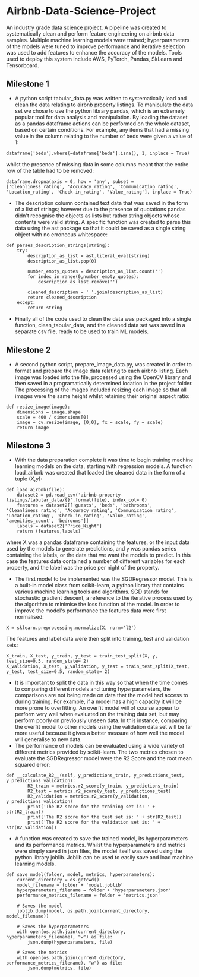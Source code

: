 # Airbnb-Data-Science-Project
An industry grade data science project. A pipeline was created to systematically clean and perform feature engineering on airbnb data samples. Multiple machine learning models were trained; hyperparameters of the models were tuned to improve performance and iterative selection was used to add features to enhance the accuracy of the models. Tools used to deploy this system include AWS, PyTorch, Pandas, SkLearn and Tensorboard.

## Milestone 1
- A python script tabular_data.py was written to systematically load and clean the data relating to airbnb property listings. To manipulate the data set we chose to use the python library pandas, which is an extremely popular tool for data analysis and manipulation. By loading the dataset as a pandas dataframe actions can be performed on the whole dataset, based on certain conditions. For example, any items that had a missing value in the column relating to the number of beds were given a value of 1:
```
dataframe['beds'].where(~dataframe['beds'].isna(), 1, inplace = True)
```
whilst the presence of missing data in some columns meant that the entire row of the table had to be removed:
```
dataframe.dropna(axis = 0, how = 'any', subset = ['Cleanliness_rating', 'Accuracy_rating', 'Communication_rating', 'Location_rating', 'Check-in_rating', 'Value_rating'], inplace = True)
```
- The description column contained text data that was saved in the form of a list of strings; however due to the presence of quotations pandas didn't recognise the objects as lists but rather string objects whose contents were valid string. A specific function was created to parse this data using the ast package so that it could be saved as a single string object with no erroneous whitespace:
```
def parses_description_strings(string):
    try:
        description_as_list = ast.literal_eval(string)
        description_as_list.pop(0)
        
        number_empty_quotes = description_as_list.count('')
        for index in range(0,number_empty_quotes):
            description_as_list.remove('')
        
        cleaned_description = ' '.join(description_as_list)
        return cleaned_description
    except: 
        return string
```
- Finally all of the code used to clean the data was packaged into a single function, clean_tabular_data, and the cleaned data set was saved in a separate csv file, ready to be used to train ML models. 

## Milestone 2
- A second python script, prepare_image_data.py, was created in order to format and prepare the image data relating to each airbnb listing. Each image was loaded into the file, processed using the OpenCV library and then saved in a programatically determined location in the project folder. The processing of the images included resizing each image so that all images were the same height whilst retaining their original aspect ratio:
```
def resize_image(image):
    dimensions = image.shape
    scale = 400 / dimensions[0]
    image = cv.resize(image, (0,0), fx = scale, fy = scale)
    return image
```
## Milestone 3
- With the data preparation complete it was time to begin training machine learning models on the data, starting with regression models. A function load_airbnb was created that loaded the cleaned data in the form of a tuple (X,y):
```
def load_airbnb(file):
    dataset2 = pd.read_csv('airbnb-property-listings/tabular_data/{}'.format(file), index_col= 0)
    features = dataset2[['guests', 'beds', 'bathrooms', 'Cleanliness_rating', 'Accuracy_rating', 'Communication_rating', 'Location_rating', 'Check-in_rating', 'Value_rating', 'amenities_count', 'bedrooms']]
    labels = dataset2['Price_Night']
    return (features,labels)
```
where X was a pandas dataframe containing the features, or the input data used by the models to generate predictions, and y was pandas series containing the labels, or the data that we want the models to predict. In this case the features data contained a number of different variables for each property, and the label was the price per night of the property. 
- The first model to be implemented was the SGDRegressor model. This is a built-in model class from scikit-learn, a python library that contains various machine learning tools and algorithms. SGD stands for stochastic gradient descent, a reference to the iterative process used by the algorithm to minimise the loss function of the model. In order to improve the model's performance the features data were first normalised:
```
X = sklearn.preprocessing.normalize(X, norm='l2')
```
The features and label data were then split into training, test and validation sets:
```
X_train, X_test, y_train, y_test = train_test_split(X, y, test_size=0.5, random_state= 2)
X_validation, X_test, y_validation, y_test = train_test_split(X_test, y_test, test_size=0.5, random_state= 2)
```
- It is important to split the data in this way so that when the time comes to comparing different models and tuning hyperparameters, the comparisons are not being made on data that the model had access to during training. For example, if a model has a high capacity it will be more prone to overfitting. An overfit model will of course appear to perform very well when evaluated on the training data set, but may perform poorly on previously unseen data. In this instance, comparing the overfit model to other models using the validation data set will be far more useful because it gives a better measure of how well the model will generalise to new data.
- The performance of models can be evaluated using a wide variety of different metrics provided by scikit-learn. The two metrics chosen to evaluate the SGDRegressor model were the R2 Score and the root mean squared error:
```
def __calculate_R2__(self, y_predictions_train, y_predictions_test, y_predictions_validation):
        R2_train = metrics.r2_score(y_train, y_predictions_train)
        R2_test = metrics.r2_score(y_test, y_predictions_test)
        R2_validation = metrics.r2_score(y_validation, y_predictions_validation)
        print('The R2 score for the training set is: ' + str(R2_train))
        print('The R2 score for the test set is: ' + str(R2_test))
        print('The R2 score for the validation set is: ' + str(R2_validation))
```
- A function was created to save the trained model, its hyperparameters and its performance metrics. Whilst the hyperparameters and metrics were simply saved in json files, the model itself was saved using the python library joblib. Joblib can be used to easily save and load machine learning models. 

```
def save_model(folder, model, metrics, hyperparameters):
    current_directory = os.getcwd()
    model_filename = folder + 'model.joblib'
    hyperparameters_filename = folder + 'hyperparameters.json'
    performance_metrics_filename = folder + 'metrics.json'

    # Saves the model 
    joblib.dump(model, os.path.join(current_directory, model_filename))

    # Saves the hyperparameters
    with open(os.path.join(current_directory, hyperparameters_filename), "w") as file:
        json.dump(hyperparameters, file) 

    # Saves the metrics
    with open(os.path.join(current_directory, performance_metrics_filename), "w") as file:
        json.dump(metrics, file) 
```
